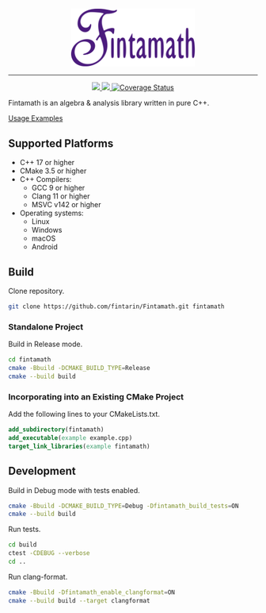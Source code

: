 <p align="center">
  <img src="./docs/images/logo.svg" alt="drawing" width="250"/>
</p>

---

<p align="center">
  <a href="https://github.com/fintarin/Fintamath/actions/workflows/build.yml">
    <img src="https://github.com/fintarin/Fintamath/actions/workflows/build.yml/badge.svg"/>
  </a>
  <a href="https://sonarcloud.io/summary/new_code?id=fintarin_Fintamath">
    <img src="https://sonarcloud.io/api/project_badges/measure?project=fintarin_Fintamath&metric=alert_status"/>
  </a>
  <a href='https://coveralls.io/github/fintarin/Fintamath'>
    <img src='https://coveralls.io/repos/github/fintarin/Fintamath/badge.svg?branch=master' alt='Coverage Status' />
  </a>
</p>

Fintamath is an algebra & analysis library written in pure C++.

[Usage Examples](tests/src/FintamathTests.cpp)

## Supported Platforms

* C++ 17 or higher
* CMake 3.5 or higher
* C++ Compilers:
  * GCC 9 or higher
  * Clang 11 or higher
  * MSVC v142 or higher
* Operating systems:
  * Linux
  * Windows
  * macOS
  * Android

## Build

Clone repository.

```sh
git clone https://github.com/fintarin/Fintamath.git fintamath
```

### Standalone Project

Build in Release mode.

```sh
cd fintamath
cmake -Bbuild -DCMAKE_BUILD_TYPE=Release
cmake --build build
```

### Incorporating into an Existing CMake Project

Add the following lines to your CMakeLists.txt.

```cmake
add_subdirectory(fintamath)
add_executable(example example.cpp)
target_link_libraries(example fintamath)
```

## Development

Build in Debug mode with tests enabled.

```sh
cmake -Bbuild -DCMAKE_BUILD_TYPE=Debug -Dfintamath_build_tests=ON
cmake --build build
```

Run tests.

```sh
cd build
ctest -CDEBUG --verbose
cd ..
```

Run clang-format.

```sh
cmake -Bbuild -Dfintamath_enable_clangformat=ON
cmake --build build --target clangformat
```
